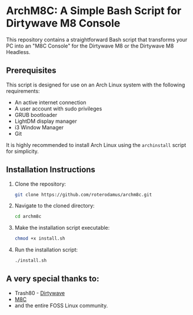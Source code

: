 # ArchM8C: A Simple Bash Script for Dirtywave M8 Console

This repository contains a straightforward Bash script that transforms your PC into an "M8C Console" for the Dirtywave M8 or the Dirtywave M8 Headless.

## Prerequisites

This script is designed for use on an Arch Linux system with the following requirements:

- An active internet connection
- A user account with sudo privileges
- GRUB bootloader
- LightDM display manager
- i3 Window Manager
- Git

It is highly recommended to install Arch Linux using the `archinstall` script for simplicity.

## Installation Instructions


1. Clone the repository:
   ```bash
   git clone https://github.com/roterodamus/archm8c.git
   ```

2. Navigate to the cloned directory:
   ```bash
   cd archm8c
   ```

3. Make the installation script executable:
   ```bash
   chmod +x install.sh
   ```

4. Run the installation script:
   ```bash
   ./install.sh
   ```

## A very special thanks to:

- Trash80 - [Dirtywave](https://dirtywave.com/)
- [M8C](https://github.com/laamaa/m8c)
- and the entire FOSS Linux community.

   

